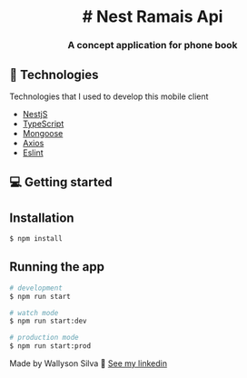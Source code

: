 
<h1 align="center">
  # Nest Ramais Api
</h1>

<h3 align="center">
  A concept application for phone book
</h3>
  
## 🚀 Technologies

Technologies that I used to develop this mobile client

- [NestjS](https://docs.nestjs.com/)
- [TypeScript](https://www.typescriptlang.org/) 
- [Mongoose](https://www.mongodb.com/)
- [Axios](https://github.com/axios/axios) 
- [Eslint](https://eslint.org/)  

## 💻 Getting started

## Installation

```bash
$ npm install
```

## Running the app

```bash
# development
$ npm run start

# watch mode
$ npm run start:dev

# production mode
$ npm run start:prod
```
 

Made by Wallyson Silva 👋 [See my linkedin](https://www.linkedin.com/in/wallyson-silva)
